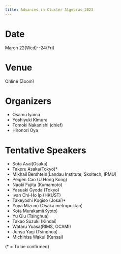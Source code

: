 ```yaml
---
title: Advances in Cluster Algebras 2023
---
```


# Date
March 22(Wed)--24(Fri)

# Venue
Online (Zoom)

# Organizers
- Osamu Iyama
- Yoshiyuki Kimura
- Tomoki Nakanishi (chief)
- Hironori Oya

# Tentative Speakers

- Sota Asai(Osaka)
- Takeru Asaka(Tokyo)*
- Mikhail Bershtein(Landau Institute, Skoltech, IPMU)
- Peigen Cao (U Hong Kong)
- Naoki Fujita (Kumamoto)
- Yasuaki Gyoda (Tokyo)
- Ivan Chi-Ho Ip (HKUST)
- Takeyoshi Kogiso (Josai)*
- Yuya Mizuno (Osaka metropolitan)
- Kota Murakami(Kyoto)
- Yu Qiu (Tsinghua)
- Takao Suzuki (Kindai)
- Wataru Yuasa(RIMS, OCAMI)
- Junya Yagi (Tsinghua)
- Michihisa Wakui (Kansai)

(* = To be confirmed)
